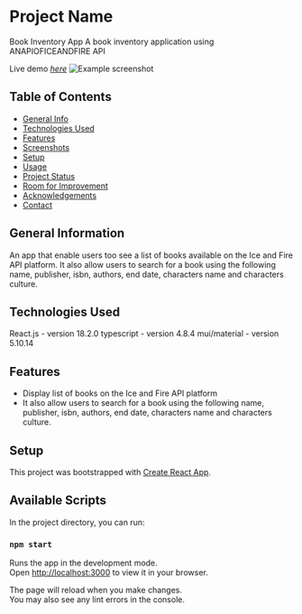 # Project Name

Book Inventory App
A book inventory application using ANAPIOFICEANDFIRE API

Live demo [_here_](https://super-semolina-84e346.netlify.app)
![Example screenshot](.src/pic4.png)

## Table of Contents

- [General Info](#general-information)
- [Technologies Used](#technologies-used)
- [Features](#features)
- [Screenshots](#screenshots)
- [Setup](#setup)
- [Usage](#usage)
- [Project Status](#project-status)
- [Room for Improvement](#room-for-improvement)
- [Acknowledgements](#acknowledgements)
- [Contact](#contact)

## General Information

An app that enable users too see a list of books available on the Ice and Fire API platform. It also allow users to search for a book using the following name, publisher, isbn, authors, end date, characters name and characters culture.

## Technologies Used

React.js - version 18.2.0
typescript - version 4.8.4
mui/material - version 5.10.14

## Features

- Display list of books on the Ice and Fire API platform
- It also allow users to search for a book using the following name, publisher, isbn, authors, end date, characters name and characters culture.

## Setup

This project was bootstrapped with [Create React App](https://github.com/facebook/create-react-app).

## Available Scripts

In the project directory, you can run:

### `npm start`

Runs the app in the development mode.\
Open [http://localhost:3000](http://localhost:3000) to view it in your browser.

The page will reload when you make changes.\
You may also see any lint errors in the console.
